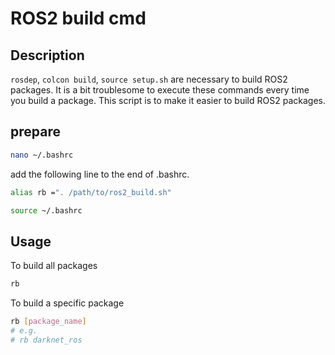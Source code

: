 # ROS2 build cmd

## Description
`rosdep`, `colcon build`, `source setup.sh` are necessary to build ROS2 packages. It is a bit troublesome to execute these commands every time you build a package. This script is to make it easier to build ROS2 packages.

## prepare

```bash
nano ~/.bashrc
```

add the following line to the end of .bashrc.

```bash
alias rb =". /path/to/ros2_build.sh"
```

```bash
source ~/.bashrc
```


## Usage

To build all packages
```bash
rb
```

To build a specific package
```bash
rb [package_name]
# e.g.
# rb darknet_ros
```